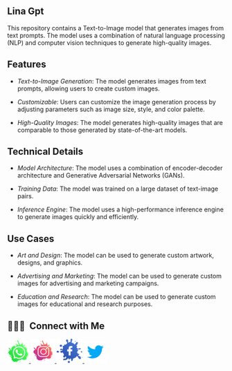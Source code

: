 ## Lina Gpt

This repository contains a Text-to-Image model that generates images from text prompts. The model uses a combination of natural language processing (NLP) and computer vision techniques to generate high-quality images.

## Features

- *Text-to-Image Generation*: The model generates images from text prompts, allowing users to create custom images.

- *Customizable*: Users can customize the image generation process by adjusting parameters such as image size, style, and color palette.

- *High-Quality Images*: The model generates high-quality images that are comparable to those generated by state-of-the-art models.

## Technical Details

- *Model Architecture*: The model uses a combination of encoder-decoder architecture and Generative Adversarial Networks (GANs).

- *Training Data*: The model was trained on a large dataset of text-image pairs.

- *Inference Engine*: The model uses a high-performance inference engine to generate images quickly and efficiently.

## Use Cases

- *Art and Design*: The model can be used to generate custom artwork, designs, and graphics.

- *Advertising and Marketing*: The model can be used to generate custom images for advertising and marketing campaigns.

- *Education and Research*: The model can be used to generate custom images for educational and research purposes.


## 👨🏻‍💼 &nbsp;Connect with Me 
  <p>
<a href="https://t.me/sacaofficialbot"> <img src="https://raw.githubusercontent.com/shizothetechie/database/main/icon/WhatsApp.png" width="10%"> </a><a href="https://instagram.com/the_developer03"> <img src="https://raw.githubusercontent.com/shizothetechie/database/main/icon/Instagram2.png" width="11%"> </a><a href="https://www.facebook.com/thedeveloper03"> <img src="https://raw.githubusercontent.com/shizothetechie/database/main/icon/Facebook.png" width="12%"> </a><a href="https://twitter.com/the_developer03"> <img src="https://raw.githubusercontent.com/shizothetechie/database/main/icon/twitter.png" width="10%"> </a>
</p>
 <br/>  
  <p align="center">
        <img src="https://raw.githubusercontent.com/bornmay/bornmay/Update/svg/Bottom.svg" alt="" />
  </div>  
